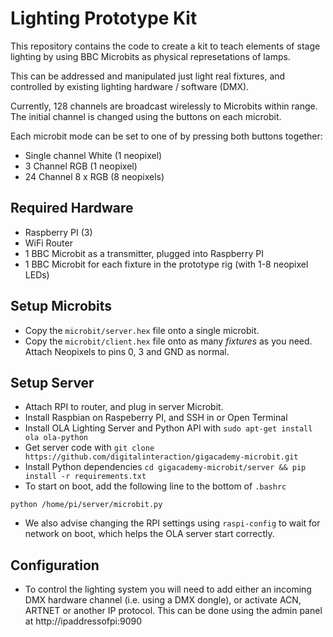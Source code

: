 # Lighting Prototype Kit

This repository contains the code to create a kit to teach elements of stage lighting by using BBC Microbits as physical represetations of lamps.

This can be addressed and manipulated just light real fixtures, and controlled by existing lighting hardware / software (DMX).

Currently, 128 channels are broadcast wirelessly to Microbits within range. The initial channel is changed using the buttons on each microbit. 

Each microbit mode can be set to one of by pressing both buttons together:
- Single channel White (1 neopixel)
- 3 Channel RGB (1 neopixel)
- 24 Channel 8 x RGB (8 neopixels)

## Required Hardware

- Raspberry PI (3)
- WiFi Router
- 1 BBC Microbit as a transmitter, plugged into Raspberry PI
- 1 BBC Microbit for each fixture in the prototype rig (with 1-8 neopixel LEDs)

## Setup Microbits

- Copy the `microbit/server.hex` file onto a single microbit.
- Copy the `microbit/client.hex` file onto as many *fixtures* as you need. Attach Neopixels to pins 0, 3 and GND as normal.

## Setup Server

- Attach RPI to router, and plug in server Microbit.
- Install Raspbian on Raspeberry PI, and SSH in or Open Terminal
- Install OLA Lighting Server and Python API with `sudo apt-get install ola ola-python`
- Get server code with `git clone https://github.com/digitalinteraction/gigacademy-microbit.git`
- Install Python dependencies `cd gigacademy-microbit/server && pip install -r requirements.txt`
- To start on boot, add the following line to the bottom of `.bashrc`

`python /home/pi/server/microbit.py`
- We also advise changing the RPI settings using `raspi-config` to wait for network on boot, which helps the OLA server start correctly.


## Configuration

- To control the lighting system you will need to add either an incoming DMX hardware channel (i.e. using a DMX dongle), or activate ACN, ARTNET or another IP protocol. This can be done using the admin panel at http://ipaddressofpi:9090